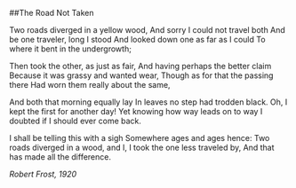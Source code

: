  
##The Road Not Taken


Two roads diverged in a yellow wood,
And sorry I could not travel both
And be one traveler, long I stood
And looked down one as far as I could
To where it bent in the undergrowth;

Then took the other, as just as fair,
And having perhaps the better claim
Because it was grassy and wanted wear,
Though as for that the passing there
Had worn them really about the same,

And both that morning equally lay
In leaves no step had trodden black.
Oh, I kept the first for another day!
Yet knowing how way leads on to way
I doubted if I should ever come back.

I shall be telling this with a sigh
Somewhere ages and ages hence:
Two roads diverged in a wood, and I,
I took the one less traveled by,
And that has made all the difference.

*Robert Frost, 1920*
